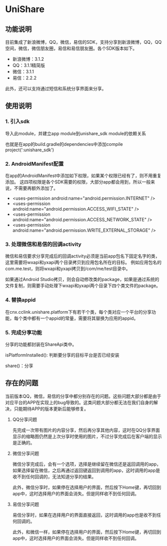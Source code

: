 # UniShare

## 功能说明

目前集成了新浪微博，QQ，微信，易信的SDK，支持分享到新浪微博，QQ，QQ空间，微信，微信朋友圈，易信和易信朋友圈。各个SDK版本如下。

- 新浪微博：3.1.2
- QQ：3.1.1精简版
- 微信：3.1.1
- 易信：2.2.2

此外，还可以支持通过短信和系统分享界面来分享。

## 使用说明

### 1. 引入sdk
导入此module，并建立app module到unishare_sdk module的依赖关系

也就是在app的build.gradle的dependencies中添加compile project(':unishare_sdk')

### 2. AndroidManifest配置
在app的AndroidManifest中添加如下权限，如果某个权限已经有了，则不用重复添加。
这四项权限是各个SDK需要的权限，大部分app都会用到，所以一般来说，不需要再额外添加了。

- \<uses-permission android:name="android.permission.INTERNET" />
- \<uses-permission android:name="android.permission.ACCESS_WIFI_STATE" />
- \<uses-permission android:name="android.permission.ACCESS_NETWORK_STATE" />
- \<uses-permission android:name="android.permission.WRITE_EXTERNAL_STORAGE" />

### 3. 处理微信和易信的回调activity
微信和易信要求分享完成后的回调activity必须是当前app包名下固定名字的类，这里需要将wxapi和yxapi两个目录拷贝到应用包名所在的目标。
例如应用包名的com.me.test，则将wxapi和yxapi拷贝到/com/me/test目录中。

如果通过Android Studio拷贝，则会自动修改类的package，如果是通过系统的文件复制，则需要手动处理下wxapi和yxapi两个目录下四个类文件的package。

### 4. 替换appid
在cnx.cclink.unishare.platform下有若干个类，每个类对应一个平台的分享功能，每个类中都有一个appid的常量，需要将其替换为应用的appid。

### 5. 完成分享功能
分享的功能都封装在ShareApi类中。

isPlatformInstalled(): 判断要分享的目标平台是否已经安装

share()：分享

## 存在的问题
当前版本QQ，微信，易信的分享中都分别存在的问题。这些问题大部分都是由于对应平台的APP在实现上的bug导致的。这类问题大部分都无法在我们自身的解决，只能期待APP的版本更新后能够修复。

1. QQ分享问题

    先完成一次带有图片的内容分享，然后再分享其他内容，这时在QQ分享界面显示的缩略图仍然是上次分享时使用的图片，不过分享完成后在客户端的显示是正确的。

2. 微信分享问题

    微信分享完成后，会有一个选项，选择是继续留在微信还是返回调用的app，如果选择留在微信，之后再通过返回键返回到调用的app，这时调用的app是收不到任何回调的，无法知道分享的结果。

    此外，微信分享时，如果停在选择用户的界面，然后按下Home键，再切回到app中，这时选择用户的界面会消失。但是同样收不到任何回调。

3. 易信分享问题

    易信分享时，如果在选择用户的界面直接返回，这时调用的app也是收不到任何回调的。

    此外，和微信一样，如果停在选择用户的界面，然后按下Home键，再切回到app中，这时选择用户的界面会消失。但是同样收不到任何回调。
